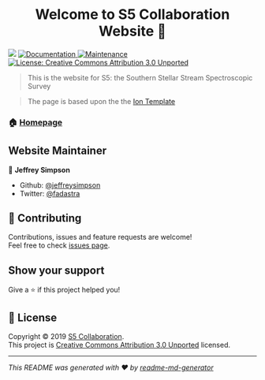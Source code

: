 <h1 align="center">Welcome to S5 Collaboration Website 👋</h1>
<p>
  <img src="https://img.shields.io/badge/version-1.0-blue.svg?cacheSeconds=2592000" />
  <a href="https://github.com/s5collab/s5collab.github.io#readme">
    <img alt="Documentation" src="https://img.shields.io/badge/documentation-yes-brightgreen.svg" target="_blank" />
  </a>
  <a href="https://github.com/s5collab/s5collab.github.io/graphs/commit-activity">
    <img alt="Maintenance" src="https://img.shields.io/badge/Maintained%3F-yes-green.svg" target="_blank" />
  </a>
  <a href="https://github.com/s5collab/s5collab.github.io/blob/master/LICENSE">
    <img alt="License: Creative Commons Attribution 3.0 Unported" src="https://img.shields.io/badge/License-Creative Commons Attribution 3.0 Unported-yellow.svg" target="_blank" />
  </a>
</p>

> This is the website for S5: the Southern Stellar Stream Spectroscopic Survey

> The page is based upon the the [Ion Template](https://templated.co/ion)

### 🏠 [Homepage](s5collab.github.io)

## Website Maintainer

👤 **Jeffrey Simpson**

* Github: [@jeffreysimpson](https://github.com/jeffreysimpson)
* Twitter: [@fadastra](https://twitter.com/fadastra)

## 🤝 Contributing

Contributions, issues and feature requests are welcome!<br />Feel free to check [issues page](https://github.com/s5collab/s5collab.github.io/issues).

## Show your support

Give a ⭐️ if this project helped you!

## 📝 License

Copyright © 2019 [S5 Collaboration](https://github.com/s5collab).<br />
This project is [Creative Commons Attribution 3.0 Unported](https://github.com/s5collab/s5collab.github.io/blob/master/LICENSE) licensed.

***
_This README was generated with ❤️ by [readme-md-generator](https://github.com/kefranabg/readme-md-generator)_

